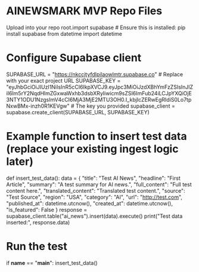 # AINEWSMARK MVP Repo Files
Upload into your repo root.import supabase  # Ensure this is installed: pip install supabase
from datetime import datetime

# Configure Supabase client
SUPABASE_URL = "https://nkccjtyfdlpilaowlmtr.supabase.co"  # Replace with your exact project URL
SUPABASE_KEY = "eyJhbGciOiJIUzI1NiIsInR5cCI6IkpXVCJ9.eyJpc3MiOiJzdXBhYmFzZSIsInJlZiI6Im5rY2NqdHlmZGxwaWxhb3dsbXRyIiwicm9sZSI6ImFub24iLCJpYXQiOjE3NTY1ODU1NzgsImV4cCI6MjA3MjE2MTU3OH0.I_kbjIcZERwEgRIdiS0Lo7tpNxwBMx-inzh0R1KEVgw"  # The key you provided
supabase_client = supabase.create_client(SUPABASE_URL, SUPABASE_KEY)

# Example function to insert test data (replace your existing ingest logic later)
def insert_test_data():
    data = {
        "title": "Test AI News",
        "headline": "First Article",
        "summary": "A test summary for AI news.",
        "full_content": "Full test content here.",
        "translated_content": "Translated test content.",
        "source": "Test Source",
        "region": "USA",
        "category": "AI",
        "url": "http://test.com",
        "published_at": datetime.utcnow(),
        "created_at": datetime.utcnow(),
        "is_featured": False
    }
    response = supabase_client.table("ai_news").insert(data).execute()
    print("Test data inserted:", response.data)

# Run the test
if __name__ == "__main__":
    insert_test_data()
